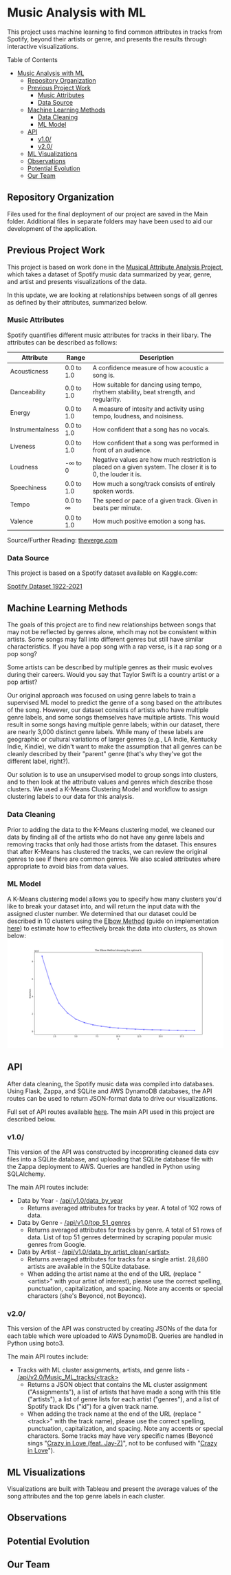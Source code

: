 # Music Analysis with ML

This project uses machine learning to find common attributes in tracks from Spotify, beyond their artists or genre, and presents the results through interactive visualizations.

Table of Contents
- [Music Analysis with ML](#music-analysis-with-ml)
  - [Repository Organization](#repository-organization)
  - [Previous Project Work](#previous-project-work)
    - [Music Attributes](#music-attributes)
    - [Data Source](#data-source)
  - [Machine Learning Methods](#machine-learning-methods)
    - [Data Cleaning](#data-cleaning)
    - [ML Model](#ml-model)
  - [API](#api)
    - [v1.0/](#v10)
    - [v2.0/](#v20)
  - [ML Visualizations](#ml-visualizations)
  - [Observations](#observations)
  - [Potential Evolution](#potential-evolution)
  - [Our Team](#our-team)

## Repository Organization
Files used for the final deployment of our project are saved in the Main folder.  Additional files in separate folders may have been used to aid our development of the application.

## Previous Project Work
This project is based on work done in the [Musical Attribute Analysis Project](https://github.com/alexdanieldelcampo/Musical_Analysis), which takes a dataset of Spotify music data summarized by year, genre, and artist and presents visualizations of the data.

In this update, we are looking at relationships between songs of all genres as defined by their attributes, summarized below.

### Music Attributes

Spotify quantifies different music attributes for tracks in their libary.  The attributes can be described as follows:

|Attribute|Range|Description|
|-|-|-|
|Acousticness|0.0 to 1.0|A confidence measure of how acoustic a song is.|
|Danceability|0.0 to 1.0|How suitable for dancing using tempo, rhythem stability, beat strength, and regularity.|
|Energy|0.0 to 1.0|A measure of intesity and activity using tempo, loudness, and noisiness.|
|Instrumentalness|0.0 to 1.0|How confident that a song has no vocals.|
|Liveness|0.0 to 1.0|How confident that a song was performed in front of an audience. |
|Loudness|-∞ to 0|Negative values are how much restriction is placed on a given system. The closer it is to 0, the louder it is.|
|Speechiness|0.0 to 1.0|How much a song/track consists of entirely spoken words.|
|Tempo|0.0 to ∞ |The speed or pace of a given track. Given in beats per minute.|
|Valence|0.0 to 1.0|How much positive emotion a song has.|

Source/Further Reading: [theverge.com](https://www.theverge.com/tldr/2018/2/5/16974194/spotify-recommendation-algorithm-playlist-hack-nelson)

### Data Source

This project is based on a Spotify dataset available on Kaggle.com:

[Spotify Dataset 1922-2021](https://www.kaggle.com/yamaerenay/spotify-dataset-19212020-160k-tracks)

## Machine Learning Methods
The goals of this project are to find new relationships between songs that may not be reflected by genres alone, whcih may not be consistent within artists.  Some songs may fall into different genres but still have similar characteristics. If you have a pop song with a rap verse, is it a rap song or a pop song?

Some artists can be described by multiple genres as their music evolves during their careers.  Would you say that Taylor Swift is a country artist or a pop artist?  

Our original approach was focused on using genre labels to train a supervised ML model to predict the genre of a song based on the attributes of the song.  However, our dataset consists of artists who have multiple genre labels, and some songs themselves have multiple artists.  This would result in some songs having multiple genre labels; within our dataset, there are nearly 3,000 distinct genre labels.  While many of these labels are geographic or cultural variations of larger genres (e.g., LA Indie, Kentucky Indie, Kindie), we didn't want to make the assumption that all genres can be cleanly described by their "parent" genre (that's why they've got the different label, right?).

Our solution is to use an unsupervised model to group songs into clusters, and to then look at the attribute values and genres which describe those clusters.  We used a K-Means Clustering Model and workflow to assign clustering labels to our data for this analysis.

### Data Cleaning
Prior to adding the data to the K-Means clustering model, we cleaned our data by finding all of the artists who do not have any genre labels and removing tracks that only had those artists from the dataset.  This ensures that after K-Means has clustered the tracks, we can review the original genres to see if there are common genres.  We also scaled attributes where appropriate to avoid bias from data values.

### ML Model
A K-Means clustering model allows you to specify how many clusters you'd like to break your dataset into, and will return the input data with the assigned cluster number.  We determined that our dataset could be described in 10 clusters using the [Elbow Method](https://en.wikipedia.org/wiki/Elbow_method_(clustering)) (guide on implementation [here](https://towardsdatascience.com/k-means-clustering-algorithm-applications-evaluation-methods-and-drawbacks-aa03e644b48a)) to estimate how to effectively break the data into clusters, as shown below:
![20-point Elbow Method plot](Alex/Part_2_ML/1-20elbow.png)

## API

After data cleaning, the Spotify music data was compiled into databases.  Using Flask, Zappa, and SQLite and AWS DynamoDB databases, the API routes can be used to return JSON-format data to drive our visualizations.

Full set of API routes available [here](https://nxvasw6as4.execute-api.us-west-1.amazonaws.com/dev/).  The main API used in this project are described below.

### v1.0/
This version of the API was constructed by incoprorating cleaned data csv files into a SQLite database, and uploading that SQLite database file with the Zappa deployment to AWS.  Queries are handled in Python using SQLAlchemy.

The main API routes include:
- Data by Year - [/api/v1.0/data_by_year](https://nxvasw6as4.execute-api.us-west-1.amazonaws.com/dev/api/v1.0/data_by_year)
  - Returns averaged attributes for tracks by year.  A total of 102 rows of data.
- Data by Genre - [/api/v1.0/top_51_genres](https://nxvasw6as4.execute-api.us-west-1.amazonaws.com/dev/api/v1.0/top_51_genres)
  - Returns averaged attributes for tracks by genre.  A total of 51 rows of data.  List of top 51 genres determined by scraping popular music genres from Google.
- Data by Artist - [/api/v1.0/data_by_artist_clean/&lt;artist&gt;](https://nxvasw6as4.execute-api.us-west-1.amazonaws.com/dev/api/v1.0/data_by_artist_clean/The%20B-52's)
  - Returns averaged attributes for tracks for a single artist.  28,680 artists are available in the SQLite database.
  - When adding the artist name at the end of the URL (replace "&lt;artist&gt;" with your artist of interest), please use the correct spelling, punctuation, capitalization, and spacing.  Note any accents or special characters (she's Beyoncé, not Beyonce).

### v2.0/

This version of the API was constructed by creating JSONs of the data for each table which were uploaded to AWS DynamoDB.  Queries are handled in Python using boto3.

The main API routes include:
- Tracks with ML cluster assignments, artists, and genre lists -  [/api/v2.0/Music_ML_tracks/&lt;track&gt;](https://nxvasw6as4.execute-api.us-west-1.amazonaws.com/dev/api/v2.0/Music_ML_tracks/All%20Star)
  - Returns a JSON object that contains the ML cluster assignment ("Assignments"), a list of artists that have made a song with this title ("artists"), a list of genre lists for each artist ("genres"), and a list of Spotify track IDs ("id") for a given track name.
  - When adding the track name at the end of the URL (replace "&lt;track&gt;" with the track name), please use the correct spelling, punctuation, capitalization, and spacing.  Note any accents or special characters.  Some tracks may have very specific names (Beyoncé sings "[Crazy in Love (feat. Jay-Z)](https://nxvasw6as4.execute-api.us-west-1.amazonaws.com/dev/api/v2.0/Music_ML_tracks/Crazy%20in%20Love%20(feat.%20Jay-Z))", not to be confused with "[Crazy in Love](https://nxvasw6as4.execute-api.us-west-1.amazonaws.com/dev/api/v2.0/Music_ML_tracks/Crazy%20in%20Love)").

## ML Visualizations

Visualizations are built with Tableau and present the average values of the song attributes and the top genre labels in each cluster.  

## Observations

## Potential Evolution

## Our Team

